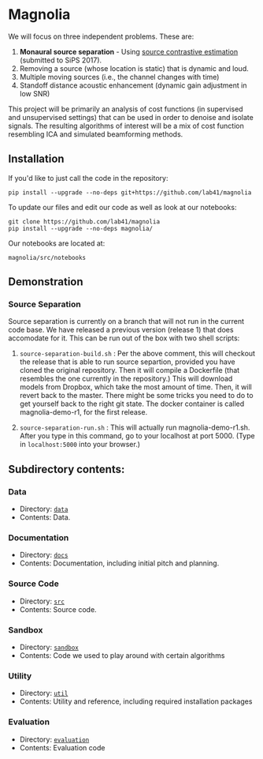 # Magnolia

We will focus on three independent problems. These are:

1. **Monaural source separation** - 
   Using [source contrastive estimation](https://arxiv.org/abs/1705.04662) (submitted to SiPS 2017).
2. Removing a source (whose location is static) that is dynamic and loud.
3. Multiple moving sources (i.e., the channel changes with time) 
4. Standoff distance acoustic enhancement (dynamic gain adjustment in low SNR)

This project will be primarily an analysis of cost functions (in supervised and unsupervised settings) that can be used in order to denoise and isolate signals. The resulting algorithms of interest will be a mix of cost function resembling ICA and simulated beamforming methods. 

## Installation

If you'd like to just call the code in the repository:
```
pip install --upgrade --no-deps git+https://github.com/lab41/magnolia
```

To update our files and edit our code as well as look at our notebooks:
```
git clone https://github.com/lab41/magnolia
pip install --upgrade --no-deps magnolia/
```
Our notebooks are located at:
```
magnolia/src/notebooks
```

## Demonstration

### Source Separation

Source separation is currently on a branch that will not run in the current code base. We have released a previous version (release 1) that does accomodate for it. This can be run out of the box with two shell scripts:

1. `source-separation-build.sh` : Per the above comment, this will checkout the release that is able to run source separtion, provided you have cloned the original repository. Then it will compile a Dockerfile (that resembles the one currently in the repository.) This will download models from Dropbox, which take the most amount of time. Then, it will revert back to the master. There might be some tricks you need to do to get yourself back to the right git state. The docker container is called magnolia-demo-r1, for the first release.

2. `source-separation-run.sh` : This will actually run magnolia-demo-r1.sh. After you type in this command, go to your localhost at port 5000. (Type in `localhost:5000` into your browser.)

## Subdirectory contents:

### Data
- Directory: [`data`](https://github.com/Lab41/Magnolia/tree/master/data)
- Contents: Data.

### Documentation
- Directory: [`docs`](https://github.com/Lab41/Magnolia/tree/master/docs)
- Contents: Documentation, including initial pitch and planning.

### Source Code 
- Directory: [`src`](https://github.com/Lab41/Magnolia/tree/master/src)
- Contents: Source code.

### Sandbox
- Directory: [`sandbox`](https://github.com/Lab41/Magnolia/tree/master/sandbox)
- Contents: Code we used to play around with certain algorithms

### Utility
- Directory: [`util`](https://github.com/Lab41/Magnolia/tree/master/util)
- Contents: Utility and reference, including required installation packages

### Evaluation
- Directory: [`evaluation`](https://github.com/Lab41/Magnolia/tree/master/evaluation)
- Contents: Evaluation code
